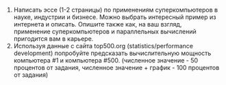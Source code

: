 
1. Написать эссе (1-2 страницы) по применениям суперкомпьютеров в науке, индустрии и бизнесе. Можно выбрать интересный пример из интернета и описать. Опишите также как, на ваш взгляд, применение суперкомпьютеров и параллельных вычислений пригодится вам в карьере.
2. Используя данные с сайта top500.org (statistics/performance development) попробуйте предсказать вычислительную мощность компьютера #1 и компьютера #500. (численное значение - 50 процентов от задания, численное значение + график - 100 процентов от задания)
